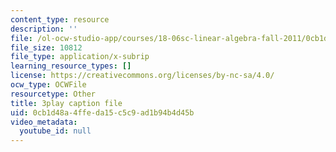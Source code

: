 ```yaml
---
content_type: resource
description: ''
file: /ol-ocw-studio-app/courses/18-06sc-linear-algebra-fall-2011/0cb1d48a4ffeda15c5c9ad1b94b4d45b_D8u1LV9CnCk.srt
file_size: 10812
file_type: application/x-subrip
learning_resource_types: []
license: https://creativecommons.org/licenses/by-nc-sa/4.0/
ocw_type: OCWFile
resourcetype: Other
title: 3play caption file
uid: 0cb1d48a-4ffe-da15-c5c9-ad1b94b4d45b
video_metadata:
  youtube_id: null
---
```

